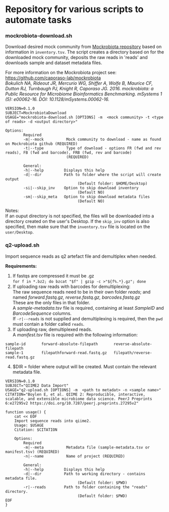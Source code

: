 # Repository for various scripts to automate tasks

### mockrobiota-download.sh

Download desired mock community from [Mockrobiota repository](https://github.com/caporaso-lab/mockrobiota) based on information in `inventory.tsv`. The script creates a directory based on for the downloaded mock community, deposits the raw reads in 'reads' and downloads sample and dataset metadata files.  

For more information on the Mockrobiota project see: https://github.com/caporaso-lab/mockrobiota    
_Bokulich NA, Rideout JR, Mercurio WG, Shiffer A, Wolfe B, Maurice CF, Dutton RJ, Turnbaugh PJ, Knight R, Caporaso JG. 2016. mockrobiota: a Public Resource for Microbiome Bioinformatics Benchmarking. mSystems 1 (5): e00062-16. DOI: 10.1128/mSystems.00062-16._  

```
VERSION=0.1.0
SUBJECT=MockrobiotaDownload
USAGE="mockrobiota-download.sh [OPTIONS] -m  <mock community> -t <type of reads> -d <output directory>"

Options:
        Required
        -m|--mock          Mock community to download - name as found on Mockrobiota github (REQUIRED)
        -t|--type          Type of download - options FR (fwd and rev reads), FB (fwd and barcode), FRB (fwd, rev and barcode) 
                           (REQUIRED)   
        
        General:
        -h|--help         Displays this help
        -d|--dir          Path to folder where the script will create output
                                (Default folder: $HOME/Desktop)
        -si|--skip_inv    Option to skip download inventory
                                (Default NO)
        -sm|--skip_meta   Option to skip download metadata files
                                (Default NO)
```

Notes:  
If an ouput directory is not specified, the files will be downloaded into a directory created on the user's Desktop. If the `skip_inv` option is also specified, then make sure that the `inventory.tsv` file is located on the `user/Desktop`.  

### q2-upload.sh  

Import sequence reads as q2 artefact file and demultiplex when needed.   
  
**Requirements:**  
1. If fastqs are compressed it must be .gz  
`for f in *.bz2; do bzcat "$f" | gzip -c >"${f%.*}.gz"; done`  
2. If uploading raw reads with barcodes for demultiplexing:  
The raw sequence reads need to be in their own folder *reads*; and named *forward.fastq.gz, reverse.fastq.gz, barcodes.fastq.gz*  
These are the only files in that folder.  
A *sample-metadata.tsv* file is required, containing at least *SampleID* and *BarcodeSequence* columns.  
If `-r|--reads` is not supplied and demultiplexing is required, then the `pwd` must contain a folder called `reads`.
3. If uploading raw, demultiplexed reads.  
A *manifest.tsv* file is required with the following information:  
```
sample-id       forward-absolute-filepath       reverse-absolute-filepath
sample-1        filepathforward-read.fastq.gz   filepath/reverse-read.fastq.gz
```
4. $DIR = folder where output will be created. Must contain the relevant metadata file.  

```
VERSION=0.1.0
SUBJECT="QIIME2 Data Import"
USAGE="q2-upload.sh [OPTIONS] -m  <path to metadat> -n <sample name>"
CITATION="Boylen E, et al. QIIME 2: Reproducible, interactive, scalable, and extensible microbiome data science. PeerJ Preprints 6:e27295v2 https://doi.org/10.7287/peerj.preprints.27295v2"

function usage() {
    cat << EOF
    Import sequence reads into qiime2.
    Usage: $USAGE
    Citation: $CITATION

    Options:
        Required
        -m|--meta          Metadata file (sample-metadata.tsv or manifest.tsv) (REQUIRED)
        -n|--name          Name of project (REQUIRED)
        
        General:
        -h|--help         Displays this help
        -d|--dir          Path to working directory - contains metadata file.
                                (Default folder: $PWD)
        -r|--reads        Path to folder containing the "reads" directory.
                                (Default folder: $PWD)                 
EOF
}
```
